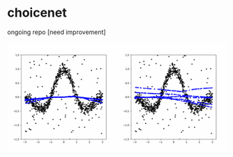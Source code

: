 # choicenet
ongoing repo [need improvement]

![Alt Text](https://github.com/SeungyounShin/choicenet/blob/main/result/compare.gif?raw=true)
